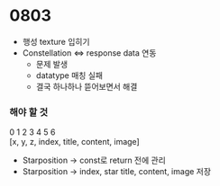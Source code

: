 # 0803
- 행성 texture 입히기
- Constellation <=> response data 연동
    - 문제 발생
    - datatype 매칭 실패
    - 결국 하나하나 뜯어보면서 해결 


### 해야 할 것
0   1  2    3      4       5       6   
[x, y, z, index, title, content, image]
- Starposition  -> const로 return 전에 관리
- Starposition -> index, star title, content, image 저장